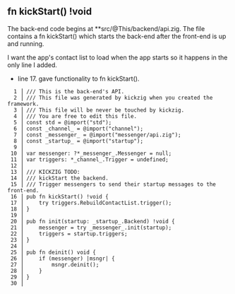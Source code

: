 ## fn kickStart() !void

The back-end code begins at **src/@This/backend/api.zig. The file contains a fn kickStart() which starts the back-end after the front-end is up and running.

I want the app's contact list to load when the app starts so it happens in the only line I added.

* line 17. gave functionality to fn kickStart().

```zig
  1 ⎥ /// This is the back-end's API.
  2 ⎥ /// This file was generated by kickzig when you created the framework.
  3 ⎥ /// This file will be never be touched by kickzig.
  4 ⎥ /// You are free to edit this file.
  5 ⎥ const std = @import("std");
  6 ⎥ const _channel_ = @import("channel");
  7 ⎥ const _messenger_ = @import("messenger/api.zig");
  8 ⎥ const _startup_ = @import("startup");
  9 ⎥ 
 10 ⎥ var messenger: ?*_messenger_.Messenger = null;
 11 ⎥ var triggers: *_channel_.Trigger = undefined;
 12 ⎥ 
 13 ⎥ /// KICKZIG TODO:
 14 ⎥ /// kickStart the backend.
 15 ⎥ /// Trigger messengers to send their startup messages to the front-end.
 16 ⎥ pub fn kickStart() !void {
 17 ⎥     try triggers.RebuildContactList.trigger();
 18 ⎥ }
 19 ⎥ 
 20 ⎥ pub fn init(startup: _startup_.Backend) !void {
 21 ⎥     messenger = try _messenger_.init(startup);
 22 ⎥     triggers = startup.triggers;
 23 ⎥ }
 24 ⎥ 
 25 ⎥ pub fn deinit() void {
 26 ⎥     if (messenger) |msngr| {
 27 ⎥         msngr.deinit();
 28 ⎥     }
 29 ⎥ }
 30 ⎥ 
```
